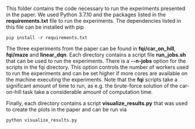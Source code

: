 This folder contains the code necessary to run the experiments presented in the paper. We used Python 3.7.10 and
the packages listed in the **requirements.txt** file to run the experiments. The dependencies listed in this file
can be installed with pip

```shell script
pip install -r requirements.txt
```

The three experiments from the paper can be found in **fqi/car_on_hill**, **fqi/maze** and **linear_dqn**. Each
directory contains a script file **run_jobs.sh** that can be used to run the experiments. There is a **--n-jobs**
option for the scripts in the fqi directory. This option controls the number of workers used to run the experiments
and can be set higher if more cores are available on the machine executing the experiments. Note that the **fqi**
scripts take a significant amount of time to run, as e.g. the brute-force solution of the car-on-hill task take
a considerable amount of computation time.

Finally, each directory contains a script **visualize_results.py** that was used to create the plots in the paper and
can be run via

```shell script
python visualize_results.py
```